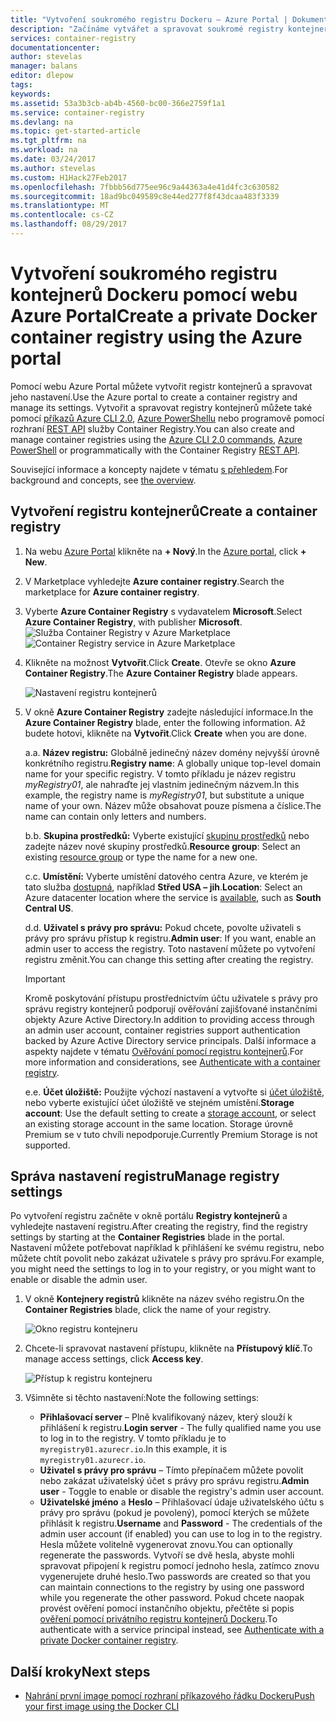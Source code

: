 ```yaml
---
title: "Vytvoření soukromého registru Dockeru – Azure Portal | Dokumentace Microsoftu"
description: "Začínáme vytvářet a spravovat soukromé registry kontejnerů Dockeru pomocí webu Azure Portal"
services: container-registry
documentationcenter: 
author: stevelas
manager: balans
editor: dlepow
tags: 
keywords: 
ms.assetid: 53a3b3cb-ab4b-4560-bc00-366e2759f1a1
ms.service: container-registry
ms.devlang: na
ms.topic: get-started-article
ms.tgt_pltfrm: na
ms.workload: na
ms.date: 03/24/2017
ms.author: stevelas
ms.custom: H1Hack27Feb2017
ms.openlocfilehash: 7fbbb56d775ee96c9a44363a4e41d4fc3c630582
ms.sourcegitcommit: 18ad9bc049589c8e44ed277f8f43dcaa483f3339
ms.translationtype: MT
ms.contentlocale: cs-CZ
ms.lasthandoff: 08/29/2017
---
```

# <a name="create-a-private-docker-container-registry-using-the-azure-portal"></a><span data-ttu-id="352cd-103">Vytvoření soukromého registru kontejnerů Dockeru pomocí webu Azure Portal</span><span class="sxs-lookup"><span data-stu-id="352cd-103">Create a private Docker container registry using the Azure portal</span></span>
<span data-ttu-id="352cd-104">Pomocí webu Azure Portal můžete vytvořit registr kontejnerů a spravovat jeho nastavení.</span><span class="sxs-lookup"><span data-stu-id="352cd-104">Use the Azure portal to create a container registry and manage its settings.</span></span> <span data-ttu-id="352cd-105">Vytvořit a spravovat registry kontejnerů můžete také pomocí [příkazů Azure CLI 2.0](container-registry-get-started-azure-cli.md), [Azure PowerShellu](container-registry-get-started-powershell.md) nebo programově pomocí rozhraní [REST API](https://go.microsoft.com/fwlink/p/?linkid=834376) služby Container Registry.</span><span class="sxs-lookup"><span data-stu-id="352cd-105">You can also create and manage container registries using the [Azure CLI 2.0 commands](container-registry-get-started-azure-cli.md), [Azure PowerShell](container-registry-get-started-powershell.md) or programmatically with the Container Registry [REST API](https://go.microsoft.com/fwlink/p/?linkid=834376).</span></span>

<span data-ttu-id="352cd-106">Související informace a koncepty najdete v tématu [s přehledem](container-registry-intro.md).</span><span class="sxs-lookup"><span data-stu-id="352cd-106">For background and concepts, see [the overview](container-registry-intro.md).</span></span>

## <a name="create-a-container-registry"></a><span data-ttu-id="352cd-107">Vytvoření registru kontejnerů</span><span class="sxs-lookup"><span data-stu-id="352cd-107">Create a container registry</span></span>
1. <span data-ttu-id="352cd-108">Na webu [Azure Portal](https://portal.azure.com) klikněte na **+ Nový**.</span><span class="sxs-lookup"><span data-stu-id="352cd-108">In the [Azure portal](https://portal.azure.com), click **+ New**.</span></span>
2. <span data-ttu-id="352cd-109">V Marketplace vyhledejte **Azure container registry**.</span><span class="sxs-lookup"><span data-stu-id="352cd-109">Search the marketplace for **Azure container registry**.</span></span>
3. <span data-ttu-id="352cd-110">Vyberte **Azure Container Registry** s vydavatelem **Microsoft**.</span><span class="sxs-lookup"><span data-stu-id="352cd-110">Select **Azure Container Registry**, with publisher **Microsoft**.</span></span>
    <span data-ttu-id="352cd-111">![Služba Container Registry v Azure Marketplace](./media/container-registry-get-started-portal/container-registry-marketplace.png)</span><span class="sxs-lookup"><span data-stu-id="352cd-111">![Container Registry service in Azure Marketplace](./media/container-registry-get-started-portal/container-registry-marketplace.png)</span></span>
4. <span data-ttu-id="352cd-112">Klikněte na možnost **Vytvořit**.</span><span class="sxs-lookup"><span data-stu-id="352cd-112">Click **Create**.</span></span> <span data-ttu-id="352cd-113">Otevře se okno **Azure Container Registry**.</span><span class="sxs-lookup"><span data-stu-id="352cd-113">The **Azure Container Registry** blade appears.</span></span>

    ![Nastavení registru kontejnerů](./media/container-registry-get-started-portal/container-registry-settings.png)
5. <span data-ttu-id="352cd-115">V okně **Azure Container Registry** zadejte následující informace.</span><span class="sxs-lookup"><span data-stu-id="352cd-115">In the **Azure Container Registry** blade, enter the following information.</span></span> <span data-ttu-id="352cd-116">Až budete hotovi, klikněte na **Vytvořit**.</span><span class="sxs-lookup"><span data-stu-id="352cd-116">Click **Create** when you are done.</span></span>

    <span data-ttu-id="352cd-117">a.</span><span class="sxs-lookup"><span data-stu-id="352cd-117">a.</span></span> <span data-ttu-id="352cd-118">**Název registru:** Globálně jedinečný název domény nejvyšší úrovně konkrétního registru.</span><span class="sxs-lookup"><span data-stu-id="352cd-118">**Registry name**: A globally unique top-level domain name for your specific registry.</span></span> <span data-ttu-id="352cd-119">V tomto příkladu je název registru *myRegistry01*, ale nahraďte jej vlastním jedinečným názvem.</span><span class="sxs-lookup"><span data-stu-id="352cd-119">In this example, the registry name is *myRegistry01*, but substitute a unique name of your own.</span></span> <span data-ttu-id="352cd-120">Název může obsahovat pouze písmena a číslice.</span><span class="sxs-lookup"><span data-stu-id="352cd-120">The name can contain only letters and numbers.</span></span>

    <span data-ttu-id="352cd-121">b.</span><span class="sxs-lookup"><span data-stu-id="352cd-121">b.</span></span> <span data-ttu-id="352cd-122">**Skupina prostředků:** Vyberte existující [skupinu prostředků](../azure-resource-manager/resource-group-overview.md#resource-groups) nebo zadejte název nové skupiny prostředků.</span><span class="sxs-lookup"><span data-stu-id="352cd-122">**Resource group**: Select an existing [resource group](../azure-resource-manager/resource-group-overview.md#resource-groups) or type the name for a new one.</span></span>

    <span data-ttu-id="352cd-123">c.</span><span class="sxs-lookup"><span data-stu-id="352cd-123">c.</span></span> <span data-ttu-id="352cd-124">**Umístění:** Vyberte umístění datového centra Azure, ve kterém je tato služba [dostupná](https://azure.microsoft.com/regions/services/), například **Střed USA – jih**.</span><span class="sxs-lookup"><span data-stu-id="352cd-124">**Location**: Select an Azure datacenter location where the service is [available](https://azure.microsoft.com/regions/services/), such as **South Central US**.</span></span>

    <span data-ttu-id="352cd-125">d.</span><span class="sxs-lookup"><span data-stu-id="352cd-125">d.</span></span> <span data-ttu-id="352cd-126">**Uživatel s právy pro správu:** Pokud chcete, povolte uživateli s právy pro správu přístup k registru.</span><span class="sxs-lookup"><span data-stu-id="352cd-126">**Admin user**: If you want, enable an admin user to access the registry.</span></span> <span data-ttu-id="352cd-127">Toto nastavení můžete po vytvoření registru změnit.</span><span class="sxs-lookup"><span data-stu-id="352cd-127">You can change this setting after creating the registry.</span></span>

      > [!IMPORTANT]
      > <span data-ttu-id="352cd-128">Kromě poskytování přístupu prostřednictvím účtu uživatele s právy pro správu registry kontejnerů podporují ověřování zajišťované instančními objekty Azure Active Directory.</span><span class="sxs-lookup"><span data-stu-id="352cd-128">In addition to providing access through an admin user account, container registries support authentication backed by Azure Active Directory service principals.</span></span> <span data-ttu-id="352cd-129">Další informace a aspekty najdete v tématu [Ověřování pomocí registru kontejnerů](container-registry-authentication.md).</span><span class="sxs-lookup"><span data-stu-id="352cd-129">For more information and considerations, see [Authenticate with a container registry](container-registry-authentication.md).</span></span>
      >

    <span data-ttu-id="352cd-130">e.</span><span class="sxs-lookup"><span data-stu-id="352cd-130">e.</span></span> <span data-ttu-id="352cd-131">**Účet úložiště:** Použijte výchozí nastavení a vytvořte si [účet úložiště](../storage/common/storage-introduction.md), nebo vyberte existující účet úložiště ve stejném umístění.</span><span class="sxs-lookup"><span data-stu-id="352cd-131">**Storage account**: Use the default setting to create a [storage account](../storage/common/storage-introduction.md), or select an existing storage account in the same location.</span></span> <span data-ttu-id="352cd-132">Storage úrovně Premium se v tuto chvíli nepodporuje.</span><span class="sxs-lookup"><span data-stu-id="352cd-132">Currently Premium Storage is not supported.</span></span>

## <a name="manage-registry-settings"></a><span data-ttu-id="352cd-133">Správa nastavení registru</span><span class="sxs-lookup"><span data-stu-id="352cd-133">Manage registry settings</span></span>
<span data-ttu-id="352cd-134">Po vytvoření registru začněte v okně portálu **Registry kontejnerů** a vyhledejte nastavení registru.</span><span class="sxs-lookup"><span data-stu-id="352cd-134">After creating the registry, find the registry settings by starting at the **Container Registries** blade in the portal.</span></span> <span data-ttu-id="352cd-135">Nastavení můžete potřebovat například k přihlášení ke svému registru, nebo můžete chtít povolit nebo zakázat uživatele s právy pro správu.</span><span class="sxs-lookup"><span data-stu-id="352cd-135">For example, you might need the settings to log in to your registry, or you might want to enable or disable the admin user.</span></span>

1. <span data-ttu-id="352cd-136">V okně **Kontejnery registrů** klikněte na název svého registru.</span><span class="sxs-lookup"><span data-stu-id="352cd-136">On the **Container Registries** blade, click the name of your registry.</span></span>

    ![Okno registru kontejneru](./media/container-registry-get-started-portal/container-registry-blade.png)
2. <span data-ttu-id="352cd-138">Chcete-li spravovat nastavení přístupu, klikněte na **Přístupový klíč**.</span><span class="sxs-lookup"><span data-stu-id="352cd-138">To manage access settings, click **Access key**.</span></span>

    ![Přístup k registru kontejneru](./media/container-registry-get-started-portal/container-registry-access.png)
3. <span data-ttu-id="352cd-140">Všimněte si těchto nastavení:</span><span class="sxs-lookup"><span data-stu-id="352cd-140">Note the following settings:</span></span>

   * <span data-ttu-id="352cd-141">**Přihlašovací server** – Plně kvalifikovaný název, který slouží k přihlášení k registru.</span><span class="sxs-lookup"><span data-stu-id="352cd-141">**Login server** - The fully qualified name you use to log in to the registry.</span></span> <span data-ttu-id="352cd-142">V tomto příkladu je to `myregistry01.azurecr.io`.</span><span class="sxs-lookup"><span data-stu-id="352cd-142">In this example, it is `myregistry01.azurecr.io`.</span></span>
   * <span data-ttu-id="352cd-143">**Uživatel s právy pro správu** – Tímto přepínačem můžete povolit nebo zakázat uživatelský účet s právy pro správu registru.</span><span class="sxs-lookup"><span data-stu-id="352cd-143">**Admin user** - Toggle to enable or disable the registry's admin user account.</span></span>
   * <span data-ttu-id="352cd-144">**Uživatelské jméno** a **Heslo** – Přihlašovací údaje uživatelského účtu s právy pro správu (pokud je povolený), pomocí kterých se můžete přihlásit k registru.</span><span class="sxs-lookup"><span data-stu-id="352cd-144">**Username** and **Password** - The credentials of the admin user account (if enabled) you can use to log in to the registry.</span></span> <span data-ttu-id="352cd-145">Hesla můžete volitelně vygenerovat znovu.</span><span class="sxs-lookup"><span data-stu-id="352cd-145">You can optionally regenerate the passwords.</span></span> <span data-ttu-id="352cd-146">Vytvoří se dvě hesla, abyste mohli spravovat připojení k registru pomocí jednoho hesla, zatímco znovu vygenerujete druhé heslo.</span><span class="sxs-lookup"><span data-stu-id="352cd-146">Two passwords are created so that you can maintain connections to the registry by using one password while you regenerate the other password.</span></span> <span data-ttu-id="352cd-147">Pokud chcete naopak provést ověření pomocí instančního objektu, přečtěte si popis [ověření pomocí privátního registru kontejnerů Dockeru](container-registry-authentication.md).</span><span class="sxs-lookup"><span data-stu-id="352cd-147">To authenticate with a service principal instead, see [Authenticate with a private Docker container registry](container-registry-authentication.md).</span></span>

## <a name="next-steps"></a><span data-ttu-id="352cd-148">Další kroky</span><span class="sxs-lookup"><span data-stu-id="352cd-148">Next steps</span></span>
* [<span data-ttu-id="352cd-149">Nahrání první image pomocí rozhraní příkazového řádku Dockeru</span><span class="sxs-lookup"><span data-stu-id="352cd-149">Push your first image using the Docker CLI</span></span>](container-registry-get-started-docker-cli.md)
